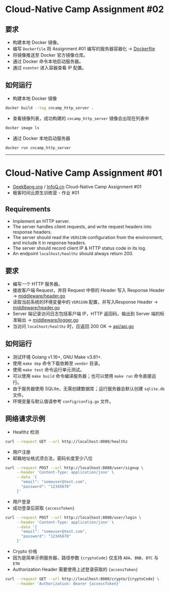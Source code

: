 # Cloud-Native Camp Assignment #02

## 要求

- 构建本地 Docker 镜像。
- 编写 `Dockerfile` 将 Assignment #01 编写的服务器容器化 -> [Dockerfile](https://github.com/Niennienzz/cncamp-a01/blob/main/Dockerfile)
- 将镜像推送至 Docker 官方镜像仓库。
- 通过 Docker 命令本地启动服务器。
- 通过 `nsenter` 进入容器查看 IP 配置。

## 如何运行

- 构建本地 Docker 镜像
```bash
docker build --tag cncamp_http_server .
```
- 查看镜像列表，成功构建的 `cncamp_http_server` 镜像会出现在列表中
```bash
docker image ls
```
- 通过 Docker 本地启动服务器
```bash
docker run cncamp_http_server
```

---

# Cloud-Native Camp Assignment #01

- [GeekBang.org](https://u.geekbang.org/) / [InfoQ.cn](https://www.infoq.cn/) Cloud-Native Camp Assignment #01
- 极客时间云原生训练营 - 作业 #01

## Requirements

- Implement an HTTP server.
- The server handles client requests, and write request headers into response headers.
- The server should read the `VERSION` configuration from the environment, and include it in response headers.
- The server should record client IP & HTTP status code in its log.
- An endpoint `localhost/healthz` should always return 200.

## 要求

- 编写一个 HTTP 服务器。
- 接收客户端 Request，并将 Request 中带的 Header 写入 Response Header -> [middleware/header.go](middleware/header.go)
- 读取当前系统的环境变量中的 `VERSION` 配置，并写入Response Header -> [middleware/header.go](middleware/header.go)
- Server 端记录访问日志包括客户端 IP，HTTP 返回码，输出到 Server 端的标准输出 -> [middleware/logger.go](middleware/logger.go)
- 当访问 `localhost/healthz` 时，应返回 200 OK -> [api/api.go](api/api.go)

## 如何运行

- 测试环境 Golang v1.16+, GNU Make v3.81+.
- 使用 `make dep` 命令下载依赖至 `vendor` 目录。
- 使用 `make test` 命令运行单元测试。
- 可以使用 `make build` 命令编译服务器；也可以使用 `make run` 命令直接运行。
- 由于服务器使用 SQLite，无需创建数据库；运行服务器会默认创建 `sqlite.db` 文件。
- 环境变量与默认值请参考 `config/config.go` 文件。

## 网络请求示例

- Healthz 检测

```bash
curl --request GET --url http://localhost:8080/healthz
```

- 用户注册
- 邮箱地址格式须合法，密码长度至少八位

```bash
curl --request POST --url http://localhost:8080/user/signup \
     --header 'Content-Type: application/json' \
     --data '{
       "email": "someuser@test.com",
       "password": "12345678"
     }'
```

- 用户登录
- 成功登录后获取 `{accessToken}`

```bash
curl --request POST --url http://localhost:8080/user/login \
     --header 'Content-Type: application/json' \
     --data '{
       "email": "someuser@test.com",
       "password": "12345678"
     }'
```

- Crypto 价格
- 因为是简单示例服务器，路径参数 `{cryptoCode}` 仅支持 `ADA`、`BNB`、`BTC` 与 `ETH`
- Authorization Header 需要使用上述登录获取的 `{accessToken}`

```bash
curl --request GET --url http://localhost:8080/crypto/{cryptoCode} \
     --header 'Authorization: Bearer {accessToken}'
```
